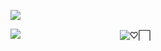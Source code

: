 ![](https://files.catbox.moe/od47sx.png)

![](https://files.catbox.moe/zy3o43.gif)
ㅤㅤㅤㅤㅤㅤㅤㅤㅤㅤㅤㅤ![♡⃞⠀](https://komarev.com/ghpvc/?username=eriis&label=✦&color=E4BDD1)

<!--
**hxuntedluv/hxuntedluv** is a ✨ _special_ ✨ repository because its `README.md` (this file) appears on your GitHub profile.

Here are some ideas to get you started:

- 🔭 I’m currently working on ...
- 🌱 I’m currently learning ...
- 👯 I’m looking to collaborate on ...
- 🤔 I’m looking for help with ...
- 💬 Ask me about ...
- 📫 How to reach me: ...
- 😄 Pronouns: ...
- ⚡ Fun fact: ...
-->
